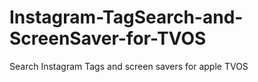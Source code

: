 # Instagram-TagSearch-and-ScreenSaver-for-TVOS
Search Instagram Tags and screen savers for apple TVOS
